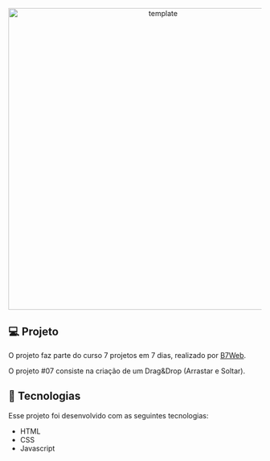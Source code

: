 <p align="center">
 <img src="https://user-images.githubusercontent.com/84260347/126917799-7352d1b5-9291-4a1a-bd31-5c2f5643e08a.png" alt="template"  width="600px"/>
</p>

## 💻 Projeto

O projeto faz parte do curso 7 projetos em 7 dias, realizado por [B7Web](https://b7web.com.br/).

O projeto #07 consiste na criação de um Drag&Drop (Arrastar e Soltar).

## 🚀 Tecnologias

Esse projeto foi desenvolvido com as seguintes tecnologias:

- HTML
- CSS
- Javascript